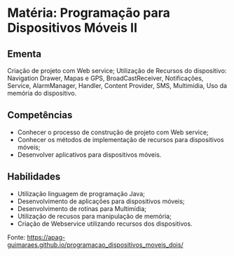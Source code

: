 # Matéria: Programação para Dispositivos Móveis II

## Ementa

Criação de projeto com Web service; Utilização de Recursos do dispositivo: Navigation
Drawer, Mapas e GPS, BroadCastReceiver, Notificações, Service, AlarmManager, Handler,
Content Provider, SMS, Multimídia, Uso da memória do dispositivo.

## Competências
* Conhecer o processo de construção de projeto com Web service;
* Conhecer os métodos de implementação de recursos para dispositivos móveis;
* Desenvolver aplicativos para dispositivos móveis.

## Habilidades
* Utilização linguagem de programação Java;
* Desenvolvimento de aplicações para dispositivos móveis;
* Desenvolvimento de rotinas para Multimídia;
* Utilização de recusos para manipulação de memória;
* Criação de Webservice utilizando recursos dos dispositivos.

Fonte: https://apag-guimaraes.github.io/programacao_dispositivos_moveis_dois/